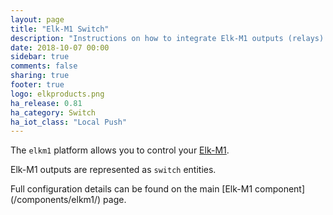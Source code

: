 ```yaml
---
layout: page
title: "Elk-M1 Switch"
description: "Instructions on how to integrate Elk-M1 outputs (relays)."
date: 2018-10-07 00:00
sidebar: true
comments: false
sharing: true
footer: true
logo: elkproducts.png
ha_release: 0.81
ha_category: Switch
ha_iot_class: "Local Push"
---
```


The `elkm1` platform allows you to control your [Elk-M1](https://www.elkproducts.com/m1_controls.html).

Elk-M1 outputs are represented as `switch` entities.

<p class='note'>
Full configuration details can be found on the main [Elk-M1 component](/components/elkm1/) page.
</p>
